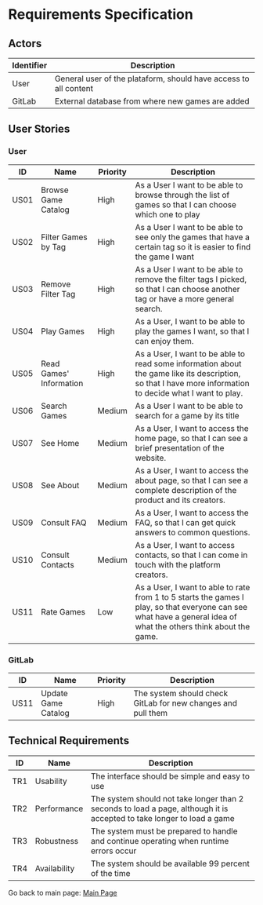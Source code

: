 # Requirements Specification

## Actors
|Identifier|Description|
|----|----|
|User|General user of the plataform, should have access to all content|
|GitLab|External database from where new games are added|

## User Stories
### User
| ID | Name | Priority | Description |
|----|----|----|----|
|US01| Browse Game Catalog | High | As a User I want to be able to browse through the list of games so that I can choose which one to play|
|US02|Filter Games by Tag |High | As a User I want to be able to see only the games that have a certain tag so it is easier to find the game I want|
|US03 | Remove Filter Tag | High| As a User I want to be able to remove the filter tags I picked, so that I can choose another tag or have a more general search.|
|US04| Play Games  | High   | As a User, I want to be able to play the games I want, so that I can enjoy them.|
|US05| Read Games' Information| High | As a User, I want to be able to read some information about the game like its description, so that I have more information to decide what I want to play.|
|US06| Search Games | Medium | As a User I want to be able to search for a game by its title|
|US07| See Home | Medium | As a User, I want to access the home page, so that I can see a brief presentation of the website.|
|US08|See About | Medium |As a User, I want to access the about page, so that I can see a complete description of the product and its creators.|
|US09|Consult FAQ |Medium|As a User, I want to access the FAQ, so that I can get quick answers to common questions.|
|US10|Consult Contacts|Medium|As a User, I want to access contacts, so that I can come in touch with the platform creators.|
|US11| Rate Games  | Low   | As a User, I want to able to rate from 1 to 5 starts the games I play, so that everyone can see what have a general idea of what the others think about the game.|



### GitLab
| ID | Name | Priority | Description |
|----|----|----|----|
|US11|Update Game Catalog|High|The system should check GitLab for new changes and pull them|


## Technical Requirements

|ID|Name|Description|
|----|----|----|
|TR1|Usability|The interface should be simple and easy to use|
|TR2|Performance|The system should not take longer than 2 seconds to load a page, although it is accepted to take longer to load a game|
|TR3|Robustness|The system must be prepared to handle and continue operating when runtime errors occur|
|TR4|Availability|The system should be available 99 percent of the time|


Go back to main page: [Main Page](../README.md)

